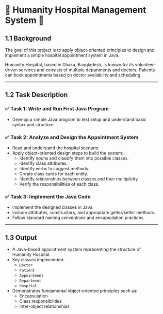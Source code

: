 # 🏥 Humanity Hospital Management System 🏥

## 1.1 Background

 The goal of this project is to apply object-oriented principles to design and implement a simple hospital appointment system in Java.
 
 Humanity Hospital, based in Dhaka, Bangladesh, is known for its volunteer-driven services and consists of multiple departments and doctors. Patients can book appointments based on doctor availability and scheduling.

---

## 1.2 Task Description

### ✅ Task 1: Write and Run First Java Program
- Develop a simple Java program to test setup and understand basic syntax and structure.

### ✅ Task 2: Analyze and Design the Appointment System
- Read and understand the hospital scenario.
- Apply object-oriented design steps to build the system:
  - Identify nouns and classify them into possible classes.
  - Identify class attributes.
  - Identify verbs to suggest methods.
  - Create class cards for each entity.
  - Identify relationships between classes and their multiplicity.
  - Verify the responsibilities of each class.

### ✅ Task 3: Implement the Java Code
- Implement the designed classes in Java.
- Include attributes, constructors, and appropriate getter/setter methods.
- Follow standard naming conventions and encapsulation practices.

---

## 1.3 Output

- A Java-based appointment system representing the structure of Humanity Hospital.
- Key classes implemented:
  - `Doctor`
  - `Patient`
  - `Appointment`
  - `Department`
  - `Hospital`
- Demonstrates fundamental object-oriented principles such as:
  - Encapsulation
  - Class responsibilities
  - Inter-object relationships